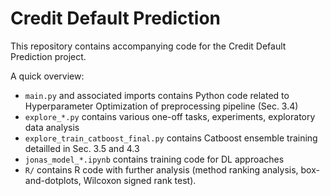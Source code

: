 Credit Default Prediction
=========================

This repository contains accompanying code for the Credit Default Prediction project.

A quick overview:

- `main.py` and associated imports contains Python code related to Hyperparameter Optimization of preprocessing pipeline (Sec. 3.4)
- `explore_*.py` contains various one-off tasks, experiments, exploratory data analysis
- `explore_train_catboost_final.py` contains Catboost ensemble training detailled in Sec. 3.5 and 4.3
- `jonas_model_*.ipynb` contains training code for DL approaches
- `R/` contains R code with further analysis (method ranking analysis, box-and-dotplots, Wilcoxon signed rank test).
